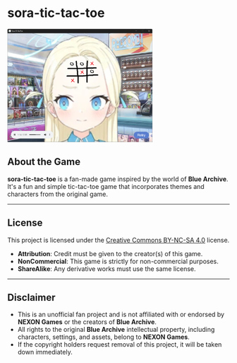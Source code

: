 # sora-tic-tac-toe

<p style="align: center;">
  <img src="./preview.png" style="height: 256px;" />
</p>

## About the Game
**sora-tic-tac-toe** is a fan-made game inspired by the world of **Blue Archive**. It's a fun and simple tic-tac-toe game that incorporates themes and characters from the original game.

---

## License
This project is licensed under the [Creative Commons BY-NC-SA 4.0](https://creativecommons.org/licenses/by-nc-sa/4.0/) license.

- **Attribution**: Credit must be given to the creator(s) of this game.
- **NonCommercial**: This game is strictly for non-commercial purposes.
- **ShareAlike**: Any derivative works must use the same license.

---

## Disclaimer
- This is an unofficial fan project and is not affiliated with or endorsed by **NEXON Games** or the creators of **Blue Archive**.
- All rights to the original **Blue Archive** intellectual property, including characters, settings, and assets, belong to **NEXON Games**.
- If the copyright holders request removal of this project, it will be taken down immediately.
